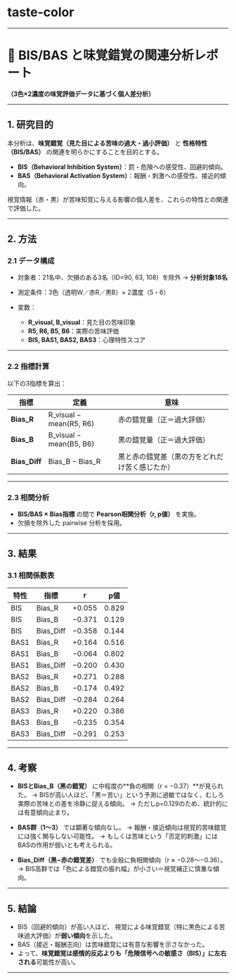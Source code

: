 # taste-color
---

# 🧩 BIS/BAS と味覚錯覚の関連分析レポート

**（3色×2濃度の味覚評価データに基づく個人差分析）**

---

## 1. 研究目的

本分析は、**味覚錯覚（見た目による苦味の過大・過小評価）** と
**性格特性（BIS/BAS）** の関連を明らかにすることを目的とする。

* **BIS（Behavioral Inhibition System）**：罰・危険への感受性、回避的傾向。
* **BAS（Behavioral Activation System）**：報酬・刺激への感受性、接近的傾向。

視覚情報（赤・黒）が苦味知覚に与える影響の個人差を、これらの特性との関連で評価した。

---

## 2. 方法

### 2.1 データ構成

* 対象者：21名中、欠損のある3名（ID=90, 63, 108）を除外 → **分析対象18名**
* 測定条件：3色（透明W／赤R／黒B）× 2濃度（5・6）
* 変数：

  * **R_visual, B_visual**：見た目の苦味印象
  * **R5, R6, B5, B6**：実際の苦味評価
  * **BIS, BAS1, BAS2, BAS3**：心理特性スコア

---

### 2.2 指標計算

以下の3指標を算出：

| 指標            | 定義                      | 意味                      |
| ------------- | ----------------------- | ----------------------- |
| **Bias_R**    | R_visual − mean(R5, R6) | 赤の錯覚量（正＝過大評価）           |
| **Bias_B**    | B_visual − mean(B5, B6) | 黒の錯覚量（正＝過大評価）           |
| **Bias_Diff** | Bias_B − Bias_R         | 黒と赤の錯覚差（黒の方をどれだけ苦く感じたか） |

---

### 2.3 相関分析

* **BIS/BAS × Bias指標** の間で **Pearson相関分析（r, p値）** を実施。
* 欠損を除外した pairwise 分析を採用。

---

## 3. 結果

### 3.1 相関係数表

| 特性   | 指標        | r      | p値    |
| ---- | --------- | ------ | ----- |
| BIS  | Bias_R    | +0.055 | 0.829 |
| BIS  | Bias_B    | −0.371 | 0.129 |
| BIS  | Bias_Diff | −0.358 | 0.144 |
| BAS1 | Bias_R    | +0.164 | 0.516 |
| BAS1 | Bias_B    | −0.064 | 0.802 |
| BAS1 | Bias_Diff | −0.200 | 0.430 |
| BAS2 | Bias_R    | +0.271 | 0.288 |
| BAS2 | Bias_B    | −0.174 | 0.492 |
| BAS2 | Bias_Diff | −0.284 | 0.264 |
| BAS3 | Bias_R    | +0.220 | 0.386 |
| BAS3 | Bias_B    | −0.235 | 0.354 |
| BAS3 | Bias_Diff | −0.291 | 0.253 |

---

## 4. 考察

* **BISとBias_B（黒の錯覚）** に中程度の**負の相関（r = −0.37）**が見られた。
  → BISが高い人ほど、「黒＝苦い」という予測に過敏ではなく、むしろ実際の苦味との差を冷静に捉える傾向。
  → ただしp=0.129のため、統計的には有意傾向止まり。

* **BAS群（1〜3）** では顕著な傾向なし。
  → 報酬・接近傾向は視覚的苦味錯覚には強く関与しない可能性。
  → もしくは苦味という「否定的刺激」にはBASの作用が弱いとも考えられる。

* **Bias_Diff（黒−赤の錯覚差）** でも全般に負相関傾向（r ≈ −0.28〜−0.36）。
  → BIS高群では「色による錯覚の振れ幅」が小さい＝視覚補正に慎重な傾向。

---

## 5. 結論

* BIS（回避的傾向）が高い人ほど、
  視覚による味覚錯覚（特に黒色による苦味過大評価）が**弱い傾向**を示した。
* BAS（接近・報酬志向）は苦味錯覚には有意な影響を示さなかった。
* よって、**味覚錯覚は感情的反応よりも「危険信号への敏感さ（BIS）」に左右される**可能性が高い。

---
